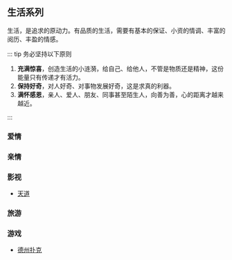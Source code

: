 ## 生活系列

生活，是追求的原动力。有品质的生活，需要有基本的保证、小资的情调、丰富的阅历、丰盈的情感。

::: tip 务必坚持以下原则

1. **充满惊喜**，创造生活的小涟漪，给自己、给他人，不管是物质还是精神，这份能量只有传递才有活力。
2. **保持好奇**，对人好奇、对事物发展好奇，这是求真的利器。
3. **满怀感恩**，亲人、爱人、朋友、同事甚至陌生人，向善为善，心的距离才越来越近。

:::

### 爱情

### 亲情

### 影视

- [天道](./tiandao.md)

### 旅游

### 游戏

- [德州扑克](./dezhoupuke.md)